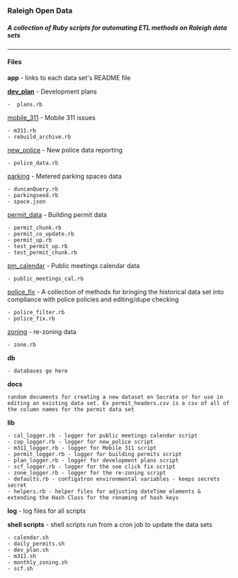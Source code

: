 
### Raleigh Open Data   
##### A collection of Ruby scripts for automating ETL methods on Raleigh data sets

---  
#### Files
**app** - links to each data set's README file

  **[dev_plan](app/dev_plan/README.md)**  - Development plans  

    -  plans.rb  
  [mobile_311](app/mobile_311/README.md) - Mobile 311 issues  

    - m311.rb  
    - rebuild_archive.rb  
  [new_police](app/new_police/README.md)  - New police data reporting 
 
    - police_data.rb 

  [parking](app/parking/README.md) - Metered parking spaces data 
   
    - duncanQuery.rb  
    - parkingseed.rb  
    - space.json  

  [permit_data](app/permit_data/README.md)  - Building permit data  

    - permit_chunk.rb  
    - permit_co_update.rb  
    - permit_up.rb  
    - test_permit_up.rb  
    - test_permit_chunk.rb  

  [pm\_calendar](app/pm_calendar/README.md)  -  Public meetings calendar data 
 
    - public_meetings_cal.rb  
  [police\_fix](app/police_fix/README.md)  - A collection of methods for bringing the historical data set into compliance with police policies and editing/dupe checking

    - police_filter.rb  
    - police_fix.rb
  [zoning](app/zoning/README.md)   - re-zoning data
    
    - zone.rb

**db**

	- databases go here
**docs**

	random documents for creating a new dataset on Socrata or for use in editing an existing data set. Ex permit_headers.csv is a csv of all of the column names for the permit data set
**lib**

    - cal_logger.rb - logger for public meetings calendar script
    - cop_logger.rb - logger for new_police script   
    - m311_logger.rb - logger for Mobile 311 script
    - permit_logger.rb - logger for building permits script
    - plan_logger.rb - logger for development plans script
    - scf_logger.rb - logger for the see click fix script
    - zone_logger.rb - logger for the re-zoning script  
    - defaults.rb - configatron environmental variables - keeps secrets secret         
    - helpers.rb - helper files for adjusting dateTime elements & extending the Hash Class for the renaming of hash keys


**log** - log files for all scripts

**shell scripts** - shell scripts run from a cron job to update the data sets	

    - calendar.sh
    - daily_permits.sh
    - dev_plan.sh
    - m311.sh
    - monthly_zoning.sh
    - scf.sh



